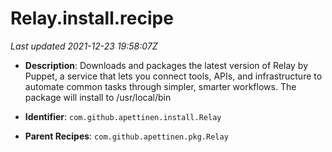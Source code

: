 # Relay.install.recipe

_Last updated 2021-12-23 19:58:07Z_

- **Description**: Downloads and packages the latest version of Relay by Puppet, a service that lets you connect tools, APIs, and infrastructure to automate common tasks through simpler, smarter workflows. The package will install to /usr/local/bin

- **Identifier**: `com.github.apettinen.install.Relay`

- **Parent Recipes**: `com.github.apettinen.pkg.Relay`